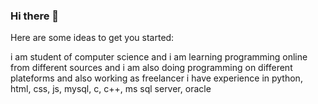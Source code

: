 ### Hi there 👋


Here are some ideas to get you started:

i am student of computer science and i am learning programming online from different sources and i am also doing programming on different plateforms and also working as freelancer
i have experience in python, html, css, js, mysql, c, c++, ms sql server, oracle
